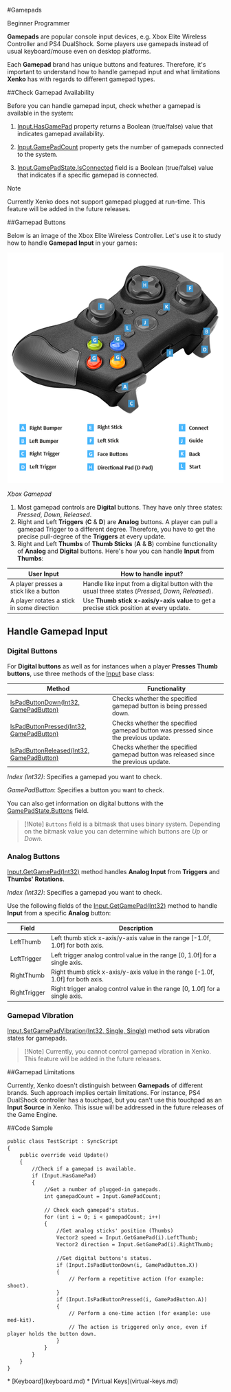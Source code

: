 #Gamepads

<span class="label label-doc-level">Beginner</span>
<span class="label label-doc-audience">Programmer</span>

**Gamepads** are popular console input devices, e.g. Xbox Elite Wireless Controller and PS4 DualShock.
Some players use gamepads instead of usual keyboard/mouse even on desktop platforms.

Each **Gamepad** brand has unique buttons and features. Therefore, it's important to understand how to handle gamepad input and what limitations **Xenko** has with regards to different gamepad types.

##Check Gamepad Availability

Before you can handle gamepad input, check whether a gamepad is available in the system:

1. [Input.HasGamePad](xref="SiliconStudio.Xenko.Input.InputManager.HasGamePad") property returns a Boolean (true/false) value that indicates gamepad availability.

2. [Input.GamePadCount](xref="SiliconStudio.Xenko.Input.InputManager.GamePadCount") property gets the number of gamepads connected to the system.

3. [Input.GamePadState.IsConnected](xref="SiliconStudio.Xenko.Input.GamePadState.IsConnected") field is a Boolean (true/false) value that indicates if a specific gamepad is connected.

> [!Note] 
> Currently Xenko does not support gamepad plugged at run-time. This feature will be added in the future releases.

##Gamepad Buttons

Below is an image of the Xbox Elite Wireless Controller. Let's use it to study how to handle **Gamepad Input** in your games:

![Xbox Gamepad](media/input-gamepad-standard-gamepad.png)

_Xbox Gamepad_

1. Most gamepad controls are **Digital** buttons. They have only three states: _Pressed_, _Down_, _Released_.
2. Right and Left **Triggers** (**C** & **D**) are **Analog** buttons. A player can pull a gamepad Trigger to a different degree. Therefore, you have to get the precise pull-degree of the **Triggers** at every update.
3. Right and Left **Thumbs** of **Thumb Sticks** (**A** & **B**) combine functionality of **Analog** and **Digital** buttons. Here's how you can handle **Input** from **Thumbs**:

|User Input | How to handle input?|
|----|----|
|A player presses a stick like a button | Handle like input from a digital button with the usual three states (_Pressed_, _Down_, _Released_). |
|A player rotates a stick in some direction | Use **Thumb stick x-axis/y-axis value** to get a precise stick position at every update. |

## Handle Gamepad Input

### Digital Buttons

For **Digital buttons** as well as for instances when a player **Presses Thumb buttons**, use three methods of the [Input](xref="SiliconStudio.Xenko.Input.InputManager") base class:

| Method | Functionality |
|----|----|
| [IsPadButtonDown(Int32, GamePadButton)](xref="SiliconStudio.Xenko.Input.InputManager.IsPadButtonDown.System.Int32") | Checks whether the specified gamepad button is being pressed down. |
| [IsPadButtonPressed(Int32, GamePadButton)](xref="SiliconStudio.Xenko.Input.InputManager.IsPadButtonPressed.System.Int32") | Checks whether the specified gamepad button was pressed since the previous update. |
| [IsPadButtonReleased(Int32, GamePadButton)](xref="SiliconStudio.Xenko.Input.InputManager.IsPadButtonReleased.System.Int32") | Checks whether the specified gamepad button was released since the previous update. |

_Index (Int32)_: Specifies a gamepad you want to check.

_GamePadButton_: Specifies a button you want to check.

You can also get information on digital buttons with the [GamePadState.Buttons](xref="SiliconStudio.Xenko.Input.GamePadState.Buttons") field.

> [!Note] ``Buttons`` field is a bitmask that uses binary system.
> Depending on the bitmask value you can determine which buttons are _Up_ or _Down_.

### Analog Buttons

[Input.GetGamePad(Int32)](xref="SiliconStudio.Xenko.Input.InputManager.GetGamePad.System.Int32") method handles **Analog Input** from **Triggers** and **Thumbs' Rotations**.

_Index (Int32)_: Specifies a gamepad you want to check.

Use the following fields of the [Input.GetGamePad(Int32)](xref="SiliconStudio.Xenko.Input.InputManager.GetGamePad.System.Int32") method to handle **Input** from a specific **Analog** button:

| Field | Description |
|----|----|
| LeftThumb | Left thumb stick x-axis/y-axis value in the range [-1.0f, 1.0f] for both axis. |
| LeftTrigger | Left trigger analog control value in the range [0, 1.0f] for a single axis. |
| RightThumb | Right thumb stick x-axis/y-axis value in the range [-1.0f, 1.0f] for both axis. |
| RightTrigger | Right trigger analog control value in the range [0, 1.0f] for a single axis. |

### Gamepad Vibration
[Input.SetGamePadVibration(Int32, Single, Single)](xref="SiliconStudio.Xenko.Input.InputManager.SetGamePadVibration.System.Int32.System.Single.System.Single") method sets vibration states for gamepads.

> [!Note] Currently, you cannot control gamepad vibration in Xenko.
> This feature will be added in the future releases.

##Gamepad Limitations

Currently, Xenko doesn't distinguish between **Gamepads** of different brands. Such approach implies certain limitations.
For instance, PS4 DualShock controller has a touchpad, but you can't use this touchpad as an **Input Source** in Xenko.
This issue will be addressed in the future releases of the Game Engine.

##Code Sample

```
public class TestScript : SyncScript
{
	public override void Update()
	{   
		//Check if a gamepad is available.
		if (Input.HasGamePad)
		{
			//Get a number of plugged-in gamepads.
			int gamepadCount = Input.GamePadCount;
			
			// Check each gamepad's status.
			for (int i = 0; i < gamepadCount; i++)
			{
				//Get analog sticks' position (Thumbs)
				Vector2 speed = Input.GetGamePad(i).LeftThumb;
				Vector2 direction = Input.GetGamePad(i).RightThumb;

				//Get digital buttons's status.
				if (Input.IsPadButtonDown(i, GamePadButton.X))
				{
					// Perform a repetitive action (for example: shoot).
				}
				if (Input.IsPadButtonPressed(i, GamePadButton.A))
				{
					// Perform a one-time action (for example: use med-kit). 
					// The action is triggered only once, even if player holds the button down.
				}
			}
		}
	}
}
```

<div class="doc-relatedtopics">
* [Keyboard](keyboard.md)
* [Virtual Keys](virtual-keys.md)
</div>

